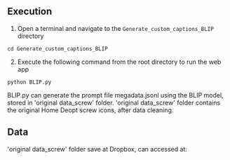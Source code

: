## Execution
1. Open a terminal and navigate to the `Generate_custom_captions_BLIP` directory
```
cd Generate_custom_captions_BLIP
```

2. Execute the following command from the root directory to run the web app
```
python BLIP.py
```
BLIP.py can generate the prompt file megadata.jsonl using the BLIP model, stored in 'original data_screw' folder.
'original data_screw' folder contains the original Home Deopt screw icons, after data cleaning. 

## Data
'original data_screw' folder save at Dropbox, can accessed at: 

